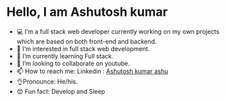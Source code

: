 # Hello, I am Ashutosh kumar
- 💻 I’m a full stack web developer currently working on 
    my own projects which are based on both front-end and backend.
- 👀 I’m interested in full stack web development.
- 🌱 I’m currently learning Full stack.
- 💞️ I’m looking to collaborate on youtube.
- 📫 How to reach me: Linkedin : [Ashutosh kumar ashu](https://www.linkedin.com/in/ashutosh-kumar-ashu-530572192/)
- 👌Pronounce: He/his.
- 😍 Fun fact: Develop and Sleep
